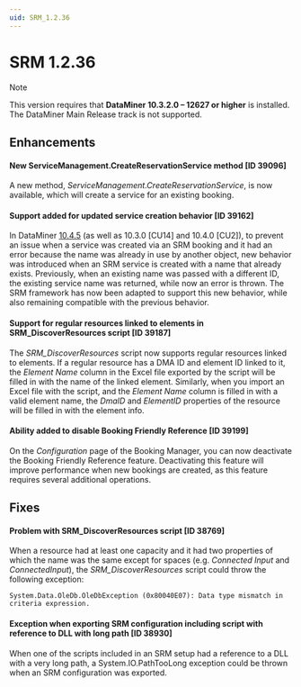 ```yaml
---
uid: SRM_1.2.36
---
```


# SRM 1.2.36

> [!NOTE]
> This version requires that **DataMiner 10.3.2.0 – 12627 or higher** is installed. The DataMiner Main Release track is not supported.

## Enhancements

#### New ServiceManagement.CreateReservationService method [ID 39096]

A new method, *ServiceManagement.CreateReservationService*, is now available, which will create a service for an existing booking.

#### Support added for updated service creation behavior [ID 39162]

In DataMiner [10.4.5](xref:General_Feature_Release_10.4.5#not-possible-to-delete-a-service-created-via-an-srm-booking-when-it-had-been-assigned-a-name-that-was-already-being-used-id-38914) (as well as 10.3.0 [CU14] and 10.4.0 [CU2]), to prevent an issue when a service was created via an SRM booking and it had an error because the name was already in use by another object, new behavior was introduced when an SRM service is created with a name that already exists. Previously, when an existing name was passed with a different ID, the existing service name was returned, while now an error is thrown. The SRM framework has now been adapted to support this new behavior, while also remaining compatible with the previous behavior.

#### Support for regular resources linked to elements in SRM_DiscoverResources script [ID 39187]

The *SRM_DiscoverResources* script now supports regular resources linked to elements. If a regular resource has a DMA ID and element ID linked to it, the *Element Name* column in the Excel file exported by the script will be filled in with the name of the linked element. Similarly, when you import an Excel file with the script, and the *Element Name* column is filled in with a valid element name, the *DmaID* and *ElementID* properties of the resource will be filled in with the element info.

#### Ability added to disable Booking Friendly Reference [ID 39199]

On the *Configuration* page of the Booking Manager, you can now deactivate the Booking Friendly Reference feature. Deactivating this feature will improve performance when new bookings are created, as this feature requires several additional operations.

## Fixes

#### Problem with SRM_DiscoverResources script [ID 38769]

When a resource had at least one capacity and it had two properties of which the name was the same except for spaces (e.g. *Connected Input* and *ConnectedInput*), the *SRM_DiscoverResources* script could throw the following exception:

`System.Data.OleDb.OleDbException (0x80040E07): Data type mismatch in criteria expression.`

#### Exception when exporting SRM configuration including script with reference to DLL with long path [ID 38930]

When one of the scripts included in an SRM setup had a reference to a DLL with a very long path, a System.IO.PathTooLong exception could be thrown when an SRM configuration was exported.
